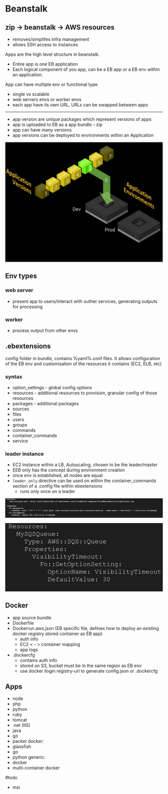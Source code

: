 # Beanstalk

zip -> beanstalk -> AWS resources
----

* removes/simplifes infra management
* allows SSH access to instances

Apps are the high level structure in beanstalk.

- Entire app is one EB application
- Each logical component of you app, can be a EB app or a EB env within an application.

App can have multiple env or functional type
* single vs scalable
* web servers envs or worker envs
* each app have its own URL, URLs can be swapped between apps

----

* app version are unique packages which represent versions of apps
* app is uploaded to EB as a app bundle - zip
* app can have many versions
* app versions can be deployed to environments within an Application

![alt](./images/beanstalk.png)

## Env types

### web server
- present app to users/interact with outher services, generating outputs for processing
### worker
- process output from other envs

## .ebextensions

config folder in bundle, contains %yaml%.conf files. It allows configuration of the EB env and customisation of the resources it contains (EC2, ELB, etc)

### syntax
- option_settings - global config options
- resources - additional resources to provision, granular config of those resources
- packages - additional packages
- sources
- files
- users
- groups
- commands
- container_commands
- service

### leader instance

- EC2 instance within a LB, Autoscaling, chosen to be the leader/master
- EEB only has the concept during environment creation
- once env is established, all nodes are equal
- `leader_only` directive can be used on within the container_commands section of a .config file within ebextensions
    - runs only once on a leader

![alt](./images/ebextensinos.png)

![alt](./images/eb-1.png)

## Docker

- app source bundle
- Dockerfile
- Dockerrun.aws.json (EB specific file, defines how to deploy an existing docker registry stored container as EB app)
    - auth info
    - EC2 < - > container mapping
    - app logs
- .dockercfg
    - contains auth info
    - stored on S3, bucket must be in the same region as EB env
    - use docker llogin registry-url to generate config.json or .dockercfg


## Apps

* node
* php
* python
* ruby
* tomcat
* .net (IIS)
* java
* go
* packer
docker:
* glassfish
* go
* python
generic:
* docker
* multi-container docker

#todo
- msi